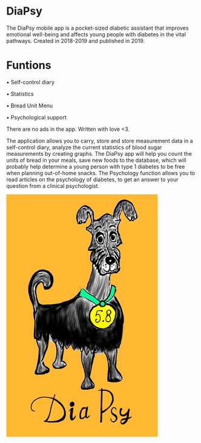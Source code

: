 # DiaPsy

The DiaPsy mobile app is a pocket-sized diabetic assistant that improves emotional well-being and affects young people with diabetes in the vital pathways.
Created in 2018-2019 and published in 2019.
# Funtions

• Self-control diary

• Statistics

• Bread Unit Menu

• Psychological support

There are no ads in the app. Written with love <3.

The application allows you to carry, store and store measurement data in a self-control diary, analyze the current statistics of blood sugar measurements by creating graphs. The DiaPsy app will help you count the units of bread in your meals, save new foods to the database, which will probably help determine a young person with type 1 diabetes to be free when planning out-of-home snacks. The Psychology function allows you to read articles on the psychology of diabetes, to get an answer to your question from a clinical psychologist.

![Alt text](https://github.com/LossDeMoss/DiaPsy/blob/master/app/src/main/assets/splash1.gif?raw=true)
